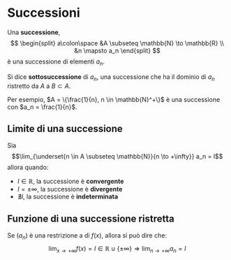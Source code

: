 # Successioni

Una **successione**,
$$
\begin{split}
a\colon\space &A \subseteq \mathbb{N} \to \mathbb{R} \\
&n \mapsto a_n
\end{split}
$$
è una successione di elementi $a_n$.

Si dice **sottosuccessione** di $a_n$, una successione che ha il dominio di $a_n$ ristretto da $A$ a $B \subset A$.

Per esempio, $A = \{\frac{1}{n}, n \in \mathbb{N}^+\}$ è una successione con $a_n = \frac{1}{n}$.

## Limite di una successione

Sia
$$\lim_{\underset{n \in A \subseteq \mathbb{N}}{n \to +\infty}} a_n = l$$
allora quando:
- $l \in \mathbb{R}$, la successione è **convergente**
- $l = \pm\infty$, la successione è **divergente**
- $\nexists l$, la successione è **indeterminata**

## Funzione di una successione ristretta

Se $(a_n)$ è una restrizione a di $f(x)$, allora si può dire che:
$$\lim_{x \to +\infty} f(x) = l \in \mathbb{R} \cup \{\pm\infty\} \Rightarrow \lim_{n \to +\infty} a_n = l$$
